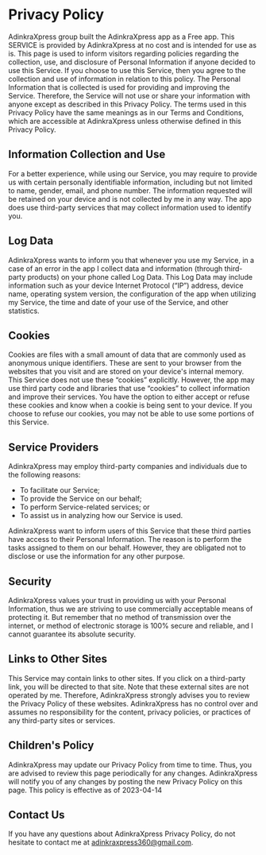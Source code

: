 # Privacy Policy

AdinkraXpress group built the AdinkraXpress app as a Free app. This SERVICE is provided by AdinkraXpress at no cost and is intended for use as is. This page is used to inform visitors regarding policies regarding the collection, use, and disclosure of Personal Information if anyone decided to use this Service. If you choose to use this Service, then you agree to the collection and use of information in relation to this policy. The Personal Information that is collected is used for providing and improving the Service. Therefore, the Service will not use or share your information with anyone except as described in this Privacy Policy. The terms used in this Privacy Policy have the same meanings as in our Terms and Conditions, which are accessible at AdinkraXpress unless otherwise defined in this Privacy Policy.

## Information Collection and Use

For a better experience, while using our Service, you may require to provide us with certain personally identifiable information, including but not limited to name, gender, email, and phone number. The information requested will be retained on your device and is not collected by me in any way. The app does use third-party services that may collect information used to identify you.


## Log Data

AdinkraXpress wants to inform you that whenever you use my Service, in a case of an error in the app I collect data and information (through third-party products) on your phone called Log Data. This Log Data may include information such as your device Internet Protocol (“IP”) address, device name, operating system version, the configuration of the app when utilizing my Service, the time and date of your use of the Service, and other statistics.

## Cookies

Cookies are files with a small amount of data that are commonly used as anonymous unique identifiers. These are sent to your browser from the websites that you visit and are stored on your device's internal memory. This Service does not use these “cookies” explicitly. However, the app may use third party code and libraries that use “cookies” to collect information and improve their services. You have the option to either accept or refuse these cookies and know when a cookie is being sent to your device. If you choose to refuse our cookies, you may not be able to use some portions of this Service.

## Service Providers

AdinkraXpress may employ third-party companies and individuals due to the following reasons:

- To facilitate our Service;
- To provide the Service on our behalf;
- To perform Service-related services; or
- To assist us in analyzing how our Service is used.

AdinkraXpress want to inform users of this Service that these third parties have access to their Personal Information. The reason is to perform the tasks assigned to them on our behalf. However, they are obligated not to disclose or use the information for any other purpose.

## Security

AdinkraXpress values your trust in providing us with your Personal Information, thus we are striving to use commercially acceptable means of protecting it. But remember that no method of transmission over the internet, or method of electronic storage is 100% secure and reliable, and I cannot guarantee its absolute security.

## Links to Other Sites

This Service may contain links to other sites. If you click on a third-party link, you will be directed to that site. Note that these external sites are not operated by me. Therefore, AdinkraXpress strongly advises you to review the Privacy Policy of these websites. AdinkraXpress has no control over and assumes no responsibility for the content, privacy policies, or practices of any third-party sites or services.

## Children's Policy

AdinkraXpress may update our Privacy Policy from time to time. Thus, you are advised to review this page periodically for any changes. AdinkraXpress will notify you of any changes by posting the new Privacy Policy on this page.
This policy is effective as of 2023-04-14

## Contact Us

If you have any questions about AdinkraXpress Privacy Policy, do not hesitate to contact me at adinkraxpress360@gmail.com.
